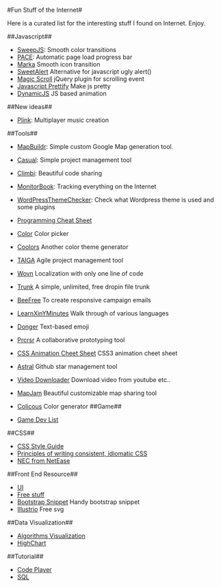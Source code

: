 #Fun Stuff of the Internet#

Here is a curated list for the interesting stuff I found on Internet. Enjoy.

##Javascript##

- [SweepJS](http://rileyjshaw.com/sweep/): Smooth color transitions
- [PACE](http://github.hubspot.com/pace/docs/welcome/): Automatic page load progress bar
- [Marka](http://fian.my.id/marka/) Smooth icon transition
- [SweetAlert](http://tristanedwards.me/sweetalert) Alternative for javascript ugly alert()
- [Magic Scroll](https://github.com/janpaepke/ScrollMagic) jQuery plugin for scrolling event
- [Javascript Prettify](http://www.jspretty.com/) Make js pretty
- [DynamicJS](http://dynamicsjs.com/) JS based animation

##New ideas##

- [Plink](http://labs.dinahmoe.com/plink/#): Multiplayer music creation

##Tools##

- [MapBuildr](https://www.mapbuildr.com/): Simple custom Google Map generation tool.
- [Casual](http://casual.pm/): Simple project management tool
- [Climbi](http://climbi.com/): Beautiful code sharing
- [MonitorBook](https://monitorbook.com): Tracking everything on the Internet
- [WordPressThemeChecker](http://whatwpthemeisthat.com/): Check what Wordpress theme is used and some plugins
- [Programming Cheat Sheet](http://overapi.com/)
- [Color](http://colourco.de/) Color picker
- [Coolors](http://coolors.co/) Another color theme generator
- [TAIGA](https://taiga.io/) Agile project management tool
- [Wovn](https://wovn.io) Localization with only one line of code
- [Trunk](https://trunked.me/) A simple, unlimited, free dropin file trunk
- [BeeFree](https://beefree.io/index.aspx) To create responsive campaign emails
- [LearnXinYMinutes](http://learnxinyminutes.com/) Walk through of various languages
- [Donger](http://dongerlist.com/) Text-based emoji
- [Prcrsr](https://prcrsr.com) A collaborative prototyping tool
- [CSS Animation Cheet Sheet](http://www.justinaguilar.com/animations/#) CSS3 animation cheet sheet
- [Astral](http://astralapp.com/) Github star management tool
- [Video Downloader](https://rg3.github.io/youtube-dl/) Download video from youtube etc..
- [MapJam](https://mapjam.com) Beautiful customizable map sharing tool
- [Colicous](http://colicious.ga/) Color generator
##Game##

- [Game Dev List](http://www-cs-students.stanford.edu/~amitp/gameprog.html)

##CSS##

- [CSS Style Guide](http://cssguidelin.es/)
- [Principles of writing consistent, idiomatic CSS](https://github.com/necolas/idiomatic-css)
- [NEC from NetEase](http://nec.netease.com/)

##Front End Resource##

- [UI](http://www.uiparade.com/)
- [Free stuff](http://www.freepik.com/)
- [Bootstrap Snippet](http://bootsnipp.com/) Handy bootstrap snippet
- [Illustrio](https://app.illustrio.com/) Free svg

##Data Visualization##

- [Algorithms Visualization](http://www.comp.nus.edu.sg/~stevenha/visualization/index.html)
- [HighChart](http://www.highcharts.com/)

##Tutorial##

- [Code Player](http://thecodeplayer.com/)
- [SQL](http://sqlschool.modeanalytics.com/)
